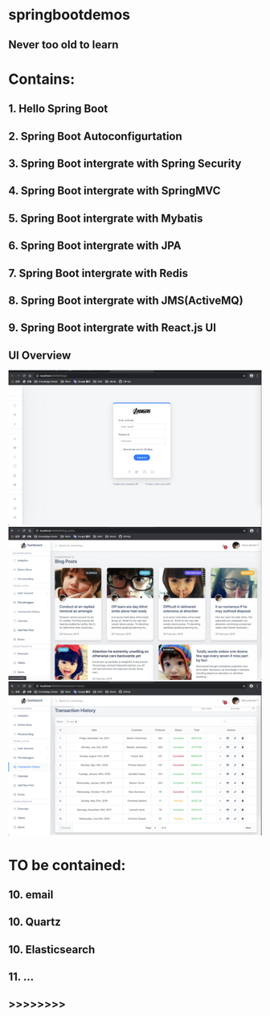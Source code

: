 # springbootdemos
## Never too old to learn
# Contains:
## 1. Hello Spring Boot
## 2. Spring Boot Autoconfigurtation
## 3. Spring Boot intergrate with Spring Security
## 4. Spring Boot intergrate with SpringMVC
## 5. Spring Boot intergrate with Mybatis
## 6. Spring Boot intergrate with JPA
## 7. Spring Boot intergrate with Redis
## 8. Spring Boot intergrate with JMS(ActiveMQ)
## 9. Spring Boot intergrate with React.js UI

## UI Overview
![img](./overview/1.jpg)
![img](./overview/2.jpg)
![img](./overview/3.jpg)



# TO be contained:
## 10. email
## 10. Quartz
## 10. Elasticsearch
## 11. ...
## >>>>>>>>
